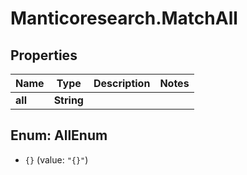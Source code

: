 # Manticoresearch.MatchAll

## Properties

Name | Type | Description | Notes
------------ | ------------- | ------------- | -------------
**all** | **String** |  | 



## Enum: AllEnum


* `{}` (value: `"{}"`)




